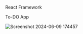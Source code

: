 React Framework

To-DO App

![Screenshot 2024-06-09 174457](https://github.com/Venkatesh771/React-Framework/assets/126060585/8c024cde-27eb-4e40-b98e-e38cc2fdcdd8)

